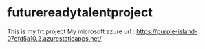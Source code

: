 # futurereadytalentproject
This is my frt project 
My microsoft azure url : https://purple-island-07efd5a10.2.azurestaticapps.net/
